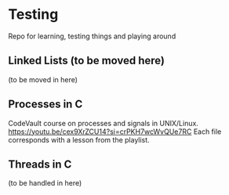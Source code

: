 # Testing
Repo for learning, testing things and playing around

## Linked Lists (to be moved here)
(to be moved in here)

## Processes in C
CodeVault course on processes and signals in UNIX/Linux.
https://youtu.be/cex9XrZCU14?si=crPKH7wcWvQUe7RC
Each file corresponds with a lesson from the playlist.

## Threads in C
(to be handled in here)
